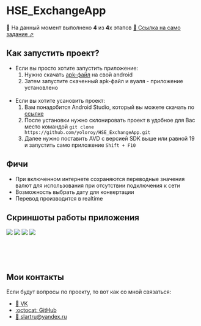 # HSE_ExchangeApp
🎉 На данный момент выполнено <b>4</b> из <b>4</b>х этапов
[📄 Ссылка на само задание ⬀](https://cs.hse.ru/mobile/2020/android)

## Как запустить проект?
- Если вы просто хотите запустить приложение:
  1. Нужно скачать [apk-файл](https://github.com/yoloroy/HSE_ExchangeApp/raw/master/app/build/outputs/apk/debug/app-debug.apk) на свой android
  1. Затем запустите скаченный apk-файл и вуаля - приложение установлено
  <br>
- Если вы хотите усановить проект:
  1. Вам понадобится Android Studio, который вы можете скачать по [ссылке](https://developer.android.com/studio?hl=ru)
  1. После установки нужно склонировать проект в удобное для Вас место командой `git clone https://github.com/yoloroy/HSE_ExchangeApp.git`
  1. Далее нужно поставить AVD с версией SDK выше или равной 19 и запустить само приложение `Shift + F10`

## Фичи
- При включенном интернете сохраняются переводные значения валют для использования при отсутствии подключения к сети
- Возможность выбрать дату для конвертации
- Перевод производится в realtime

## Скриншоты работы приложения
![](https://github.com/yoloroy/HSE_ExchangeApp/blob/master/screenshots/2020-06-03_23-19-26.png)
![](https://github.com/yoloroy/HSE_ExchangeApp/blob/master/screenshots/2020-06-03_23-20-55.png)
![](https://github.com/yoloroy/HSE_ExchangeApp/blob/master/screenshots/2020-06-03_23-21-21.png)
![](https://github.com/yoloroy/HSE_ExchangeApp/blob/master/screenshots/2020-06-03_23-22-27.png)

<br><br><br>
## Мои контакты
Если будут вопросы по проекту, то вот как со мной связаться: 
- [👥 VK](https://vk.com/slartak)
- [:octocat: GitHub](https://github.com/yoloroy)
- [📧 slartru@yandex.ru](mailto:slartru@yandex.ru)
